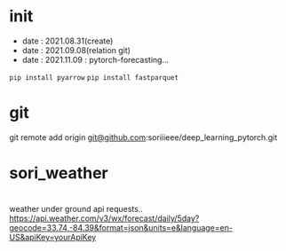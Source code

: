 # init 
* date : 2021.08.31(create)
* date : 2021.09.08(relation git)
* date : 2021.11.09 : pytorch-forecasting...
<!-- https://pytorch-forecasting.readthedocs.io/en/latest/getting-started.html#id1 -->
<!-- * 事前準備ーーー -->
`pip install pyarrow`
`pip install fastparquet`


# git 
git remote add origin git@github.com:soriiieee/deep_learning_pytorch.git


# sori_weather
#
weather under ground api requests..
https://api.weather.com/v3/wx/forecast/daily/5day?geocode=33.74,-84.39&format=json&units=e&language=en-US&apiKey=yourApiKey